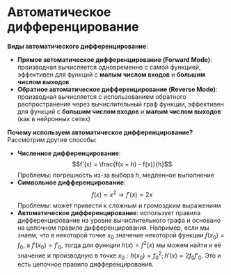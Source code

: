 # Автоматическое дифференцирование

**Виды автоматического дифференцирование**:

- **Прямое автоматическое дифференцирование (Forward Mode)**: производная вычисляется одновременно с самой функцией, эффективен для функций с **малым числом входов** и **большим числом выходов**
- **Обратное автоматическое дифференцирование (Reverse Mode)**: производная вычисляется с использованием обратного распространения через вычислительный граф функции, эффективен для функций с **большим числом входов** и **малым числом выходов** (как в нейронных сетях)

**Почему используем автоматическое дифференцирование?**
Рассмотрим другие способы:

- **Численное дифференцирование**: $$f'(x) = \frac{f(x + h) - f(x)}{h}$$ Проблемы: погрешность из-за выбора h, медленное выполнение
- **Символьное дифференцирование**: $$f(x) = x^2 \to f'(x) = 2x$$Проблемы: может привести к сложным и громоздким выражениям
- **Автоматическое дифференцирование**: использует правила дифференцирование на уровне вычислительного графа и основано на цепочном правиле дифференцирования. Например, если мы знаем, что в некоторой точке $x_0$ значение некоторой функции $f(x_0) = f_0$, а $f'(x_0) = f'_0$, тогда для функции $h(x) = f^2(x)$ мы можем найти и её значение и производную в точке $x_0: h(x_0) = f^2_0; h'(x) = 2f_0f'_0$. Это и есть цепочное правило дифференцирования.
